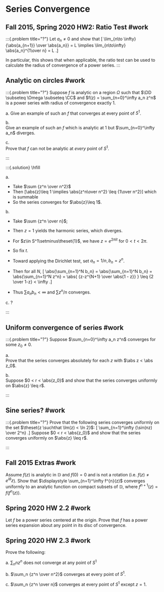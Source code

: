 # Series Convergence 

## Fall 2015, Spring 2020 HW2: Ratio Test #work 

:::{.problem title="?"}
Let $a_n\neq 0$ and show that
\[
\lim_{n\to \infty} {\abs{a_{n+1}} \over \abs{a_n}} = L \implies \lim_{n\to\infty} \abs{a_n}^{1\over n} = L
.\]

In particular, this shows that when applicable, the ratio test can be used to calculate the radius of convergence of a power series.
:::

## Analytic on circles #work 

:::{.problem title="?"}
Suppose $f$ is analytic on a region $\Omega$ such that $\DD \subseteq \Omega \subseteq \CC$ and $f(z) = \sum_{n=0}^\infty a_n z^n$ is a power series with radius of convergence exactly 1.

a. 
Give an example of such an $f$ that converges at every point of $S^1$.

b.  
Give an example of such an $f$ which is analytic at $1$ but $\sum_{n=0}^\infty a_n$ diverges.

c.  
Prove that $f$ can not be analytic at *every* point of $S^1$.

:::

:::{.solution}
\hfill

a.  

- Take $\sum {z^n \over n^2}$
- Then \[\abs{z}\leq 1 \implies \abs{z^n\over n^2} \leq {1\over n^2}\] which is summable
- So the series converges for $\abs{z}\leq 1$.

b. 
- Take $\sum {z^n \over n}$; 
- Then $z=1$ yields the harmonic series, which diverges.

- For $z\in S^1\setminus\theset{1}$, we have $z = e^{2\pi it}$ for $0<t<2\pi$. 
- So fix $t$.

- Toward applying the Dirichlet test, set $a_n = 1/n, b_n = z^n$.

- Then for all $N$,
\[
\abs{\sum_{n=1}^N b_n}
= \abs{\sum_{n=1}^N b_n}
= \abs{\sum_{n=1}^N z^n}
= \abs{  {z-z^{N+1} \over \abs{1 - z}} } 
\leq {2 \over 1-z} < \infty
.\]

- Thus $\sum a_n b_n < \infty$ and $\sum z^n/n$ converges.

c. ?

:::

## Uniform convergence of series #work

:::{.problem title="?"}
Suppose $\sum_{n=0}^\infty a_n z^n$ converges for some $z_0 \neq 0$.

a.  
Prove that the series converges absolutely for each $z$ with $\abs z < \abs z_0$.

b.  
Suppose $0 < r < \abs{z_0}$ and show that the series converges uniformly on $\abs{z} \leq r$.

:::


## Sine series? #work

:::{.problem title="?"}
Prove that the following series converges uniformly on the set $\theset{z \suchthat \Im(z) < \ln 2}$:
\[
\sum_{n=1}^\infty {\sin(nz) \over 2^n}
.\]
Suppose $0 < r < \abs{z_0}$ and show that the series converges uniformly on $\abs{z} \leq r$.


:::

## Fall 2015 Extras #work

Assume $f(z)$ is analytic in ${\mathbb D}$ and $f(0)=0$ and is not a rotation (i.e. $f(z) \neq e^{i \theta} z$). 
Show that $\displaystyle \sum_{n=1}^\infty f^{n}(z)$ converges uniformly to an analytic function on compact subsets of ${\mathbb D}$, where $f^{n+1}(z) = f(f^{n}(z))$.

## Spring 2020 HW 2.2 #work
Let $f$ be a power series centered at the origin.
Prove that $f$ has a power series expansion about any point in its disc of convergence.


## Spring 2020 HW 2.3 #work
Prove the following:

a. $\sum_{n} nz^n$ does not converge at any point of $S^1$

b. $\sum_n {z^n \over n^2}$ converges at every point of $S^1$.

c. $\sum_n {z^n \over n}$ converges at every point of $S^1$ except $z=1$.
